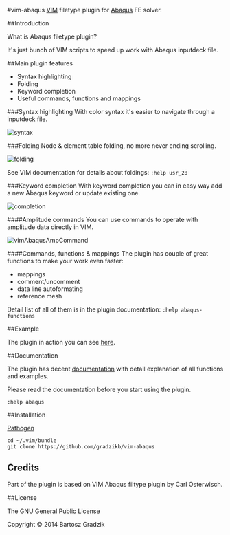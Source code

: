 #vim-abaqus
[VIM](http://www.vim.org/) filetype plugin for [Abaqus](http://www.3ds.com/products-services/simulia/) FE solver.

##Introduction

What is Abaqus filetype plugin?

It's just bunch of VIM scripts to speed up work with Abaqus inputdeck file.

##Main plugin features
- Syntax highlighting
- Folding
- Keyword completion
- Useful commands, functions and mappings

###Syntax highlighting
With color syntax it's easier to navigate through a inputdeck file.

![syntax](https://raw.github.com/wiki/gradzikb/vim-abaqus/gifs/vimAbaqusColorSyntax.gif)

###Folding
Node & element table folding, no more never ending scrolling.

![folding](https://raw.github.com/wiki/gradzikb/vim-abaqus/gifs/vimAbaqusFolding.gif)

See VIM documentation for details about foldings: `:help usr_28`

###Keyword completion
With keyword completion you can in easy way add a new Abaqus keyword or update existing one.

![completion](https://raw.github.com/wiki/gradzikb/vim-abaqus/gifs/vimAbaqusKeywordCompletion.gif)

####Amplitude commands
You can use commands to operate with amplitude data directly in VIM.

![vimAbaqusAmpCommand](https://raw.github.com/wiki/gradzikb/vim-abaqus/gifs/vimAbaqusAmpCommand.gif)

####Commands, functions & mappings
The plugin has couple of great functions to make your work even faster:
- mappings
- comment/uncomment
- data line autoformating
- reference mesh

Detail list of all of them is in the plugin documentation: `:help abaqus-functions`

##Example

The plugin in action you can see [here](https://www.youtube.com/watch?v=cQ0ItTGFwLs&feature=youtu.be).

##Documentation

The plugin has decent [documentation](https://github.com/gradzikb/vim-abaqus/blob/master/doc/abaqus.txt) with detail explanation of all functions and examples.

Please read the documentation before you start using the plugin.

`:help abaqus`

##Installation

[Pathogen](https://github.com/tpope/vim-pathogen)

```
cd ~/.vim/bundle
git clone https://github.com/gradzikb/vim-abaqus
```
## Credits

Part of the plugin is based on VIM Abaqus filtype plugin by Carl Osterwisch.

##License

The GNU General Public License

Copyright &copy; 2014 Bartosz Gradzik

